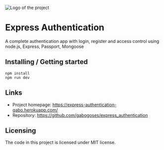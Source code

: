 ![Logo of the project](https://cdn.iconscout.com/icon/free/png-256/nodejs-2-226035.png)

# Express Authentication

A complete authentication app with login, register and access control using node.js, Express, Passport, Mongoose

## Installing / Getting started

```shell
npm install
npm run dev
```

## Links

- Project homepage: https://express-authentication-gabo.herokuapp.com/
- Repository: https://github.com/gabogoses/express_authentication

## Licensing

The code in this project is licensed under MIT license.
